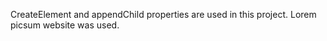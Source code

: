 

CreateElement and appendChild properties are used in this project.
Lorem picsum website was used.
